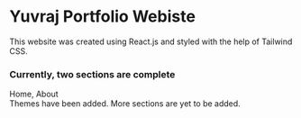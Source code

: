 # Yuvraj Portfolio Webiste
This website was created using React.js and styled with the help of Tailwind CSS.

### Currently, two sections are complete
Home, About
<br>
Themes have been added. More sections are yet to be added.
